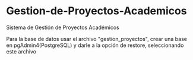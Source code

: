 # Gestion-de-Proyectos-Academicos
Sistema de Gestión de Proyectos Académicos


Para la base de datos usar el archivo "gestion_proyectos", crear una base en pgAdmin4(PostgreSQL) y darle a la opción de restore, seleccionando este archivo
